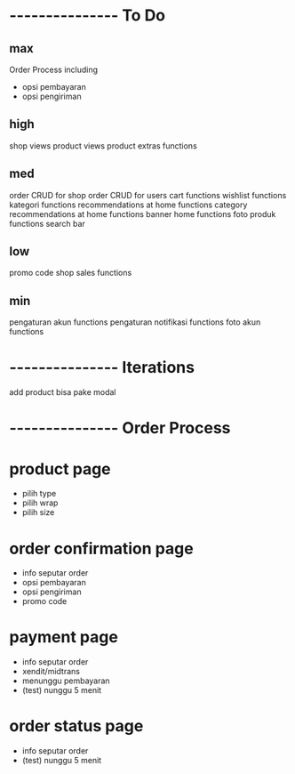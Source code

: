 # --------------- To Do
## max
Order Process including
- opsi pembayaran
- opsi pengiriman

## high
shop views
product views
product extras functions

## med
order CRUD for shop
order CRUD for users
cart functions
wishlist functions
kategori functions
recommendations at home functions
category recommendations at home functions
banner home functions
foto produk functions
search bar

## low
promo code
shop sales functions

## min
pengaturan akun functions
pengaturan notifikasi functions
foto akun functions

# --------------- Iterations
add product bisa pake modal

# --------------- Order Process
# product page
- pilih type
- pilih wrap
- pilih size

# order confirmation page
- info seputar order
- opsi pembayaran
- opsi pengiriman
- promo code

# payment page
- info seputar order
- xendit/midtrans
- menunggu pembayaran
- (test) nunggu 5 menit

# order status page
- info seputar order
- (test) nunggu 5 menit
